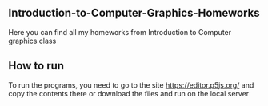 ## Introduction-to-Computer-Graphics-Homeworks
Here you can find all my homeworks from Introduction to Computer graphics class

## How to run

To run the programs, you need to go to the site https://editor.p5js.org/ and copy the contents there or download the files and run on the local server
